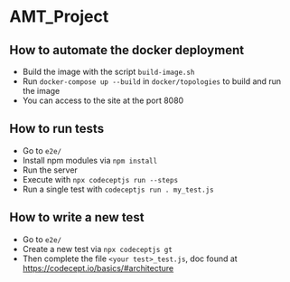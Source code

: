 # AMT_Project

## How to automate the docker deployment

- Build the image with the script `build-image.sh`
- Run `docker-compose up --build` in `docker/topologies` to build and run the image
- You can access to the site at the port 8080

## How to run tests

- Go to `e2e/`
- Install npm modules via `npm install`
- Run the server
- Execute with `npx codeceptjs run --steps`
- Run a single test with `codeceptjs run . my_test.js`

## How to write a new test

- Go to `e2e/`
- Create a new test via `npx codeceptjs gt`
- Then complete the file `<your test>_test.js`, doc found at https://codecept.io/basics/#architecture